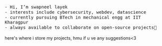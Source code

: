 <div style="font-family: 'Menlo', 'Source Code Pro', monospace; line-height: 1.2;">
  - Hi, I’m swapneel layek<br>
  - interests include cybersecurity, webdev, datascience<br>
  - currently pursuing BTech in mechanical engg at IIT Kharagpur<br>
  - always available to collaborate on open-source projects💞
</div>
<br>
here's where i store my projects, hmu if u ve any suggestions<3


<!---
zapneel1/zapneel1 is a ✨ special ✨ repository because its `README.md` (this file) appears on your GitHub profile.
You can click the Preview link to take a look at your changes.
--->
